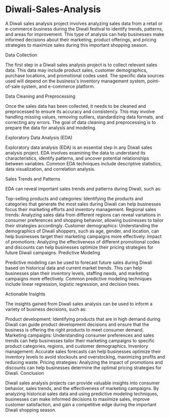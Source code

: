 # Diwali-Sales-Analysis
A Diwali sales analysis project involves analyzing sales data from a retail or e-commerce business during the Diwali festival to identify trends, patterns, and areas for improvement. This type of analysis can help businesses make informed decisions about their marketing, product offerings, and pricing strategies to maximize sales during this important shopping season.

Data Collection

The first step in a Diwali sales analysis project is to collect relevant sales data. This data may include product sales, customer demographics, purchase locations, and promotional codes used. The specific data sources used will depend on the business's inventory management system, point-of-sale system, and e-commerce platform.

Data Cleaning and Preprocessing

Once the sales data has been collected, it needs to be cleaned and preprocessed to ensure its accuracy and consistency. This may involve handling missing values, removing outliers, standardizing data formats, and correcting any errors. The goal of data cleaning and preprocessing is to prepare the data for analysis and modeling.

Exploratory Data Analysis (EDA)

Exploratory data analysis (EDA) is an essential step in any Diwali sales analysis project. EDA involves examining the data to understand its characteristics, identify patterns, and uncover potential relationships between variables. Common EDA techniques include descriptive statistics, data visualization, and correlation analysis.

Sales Trends and Patterns

EDA can reveal important sales trends and patterns during Diwali, such as:

Top-selling products and categories: Identifying the products and categories that generate the most sales during Diwali can help businesses focus their marketing efforts and inventory management.
Regional sales trends: Analyzing sales data from different regions can reveal variations in consumer preferences and shopping behavior, allowing businesses to tailor their strategies accordingly.
Customer demographics: Understanding the demographics of Diwali shoppers, such as age, gender, and location, can help businesses target their marketing campaigns more effectively.
Impact of promotions: Analyzing the effectiveness of different promotional codes and discounts can help businesses optimize their pricing strategies for future Diwali campaigns.
Predictive Modeling

Predictive modeling can be used to forecast future sales during Diwali based on historical data and current market trends. This can help businesses plan their inventory levels, staffing needs, and marketing campaigns more effectively. Common predictive modeling techniques include linear regression, logistic regression, and decision trees.

Actionable Insights

The insights gained from Diwali sales analysis can be used to inform a variety of business decisions, such as:

Product development: Identifying products that are in high demand during Diwali can guide product development decisions and ensure that the business is offering the right products to meet consumer demand.
Marketing campaigns: Understanding consumer preferences and sales trends can help businesses tailor their marketing campaigns to specific product categories, regions, and customer demographics.
Inventory management: Accurate sales forecasts can help businesses optimize their inventory levels to avoid stockouts and overstocking, maximizing profits and reducing waste.
Pricing strategies: Analyzing the impact of promotions and discounts can help businesses determine the optimal pricing strategies for Diwali.
Conclusion

Diwali sales analysis projects can provide valuable insights into consumer behavior, sales trends, and the effectiveness of marketing campaigns. By analyzing historical sales data and using predictive modeling techniques, businesses can make informed decisions to maximize sales, improve customer satisfaction, and gain a competitive edge during the important Diwali shopping season.
